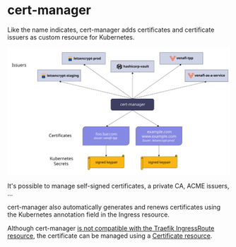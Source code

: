 # cert-manager

Like the name indicates, cert-manager adds certificates and certificate issuers as custom resource for Kubernetes.

![High level overview diagram explaining cert-manager architecture](04-cert-manager.assets/high-level-overview.svg)

It's possible to manage self-signed certificates, a private CA, ACME issuers, ...

cert-manager also automatically generates and renews certificates using the Kubernetes annotation field in the Ingress resource.

Although cert-manager [is not compatible with the Traefik IngressRoute resource](https://doc.traefik.io/traefik/master/providers/kubernetes-crd/#letsencrypt-support-with-the-custom-resource-definition-provider), the certificate can be managed using a [Certificate resource](https://cert-manager.io/docs/usage/certificate/).
